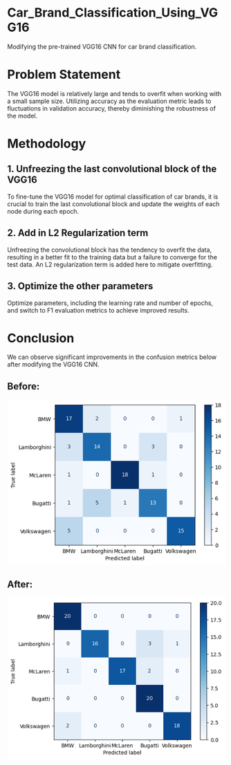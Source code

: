 # Car_Brand_Classification_Using_VGG16
 Modifying the pre-trained VGG16 CNN for car brand classification.

# Problem Statement
 The VGG16 model is relatively large and tends to overfit when working with a small sample size. Utilizing accuracy as the evaluation metric leads to fluctuations in validation accuracy, thereby diminishing the robustness of the model.
 
# Methodology 
## 1. Unfreezing the last convolutional block of the VGG16
   To fine-tune the VGG16 model for optimal classification of car brands, it is crucial to train the last convolutional block and update the weights of each node during each epoch.
## 2. Add in L2 Regularization term
   Unfreezing the convolutional block has the tendency to overfit the data, resulting in a better fit to the training data but a failure to converge for the test data. An L2 regularization term is added here to mitigate overfitting.
## 3. Optimize the other parameters
   Optimize parameters, including the learning rate and number of epochs, and switch to F1 evaluation metrics to achieve improved results.
    
# Conclusion
 We can observe significant improvements in the confusion metrics below after modifying the VGG16 CNN.

## Before:
 
 ![Alt text](image.png)

## After:
 
 ![Alt text](image-1.png)

